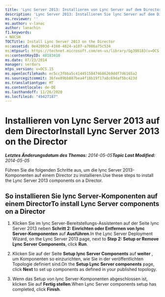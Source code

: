 ```yaml
---
title: 'Lync Server 2013: Installieren von Lync Server auf dem Director'
description: 'Lync Server 2013: Installieren Sie lync Server auf dem Director.'
ms.reviewer: ''
ms.author: v-lanac
author: lanachin
f1.keywords:
- NOCSH
TOCTitle: Install Lync Server 2013 on the Director
ms:assetid: 0e42803d-4160-4824-a107-a7086a75c534
ms:mtpsurl: https://technet.microsoft.com/en-us/library/Gg398183(v=OCS.15)
ms:contentKeyID: 48183410
ms.date: 07/23/2014
manager: serdars
mtps_version: v=OCS.15
ms.openlocfilehash: ec5cc3fbba5c41445158474686269ddf7d6165a2
ms.sourcegitcommit: 36fee89bb887bea4f18b19f17a8c69daf5bc423d
ms.translationtype: MT
ms.contentlocale: de-DE
ms.lasthandoff: 11/26/2020
ms.locfileid: "49427187"
---
```

# <a name="install-lync-server-2013-on-the-director"></a><span data-ttu-id="a501b-103">Installieren von Lync Server 2013 auf dem Director</span><span class="sxs-lookup"><span data-stu-id="a501b-103">Install Lync Server 2013 on the Director</span></span>

<div data-xmlns="http://www.w3.org/1999/xhtml">

<div class="topic" data-xmlns="http://www.w3.org/1999/xhtml" data-msxsl="urn:schemas-microsoft-com:xslt" data-cs="https://msdn.microsoft.com/">

<div data-asp="https://msdn2.microsoft.com/asp">



</div>

<div id="mainSection">

<div id="mainBody"><span data-ttu-id="a501b-104">

<span> </span></span><span class="sxs-lookup"><span data-stu-id="a501b-104">

<span> </span></span></span>

<span data-ttu-id="a501b-105">_**Letztes Änderungsdatum des Themas:** 2014-05-05_</span><span class="sxs-lookup"><span data-stu-id="a501b-105">_**Topic Last Modified:** 2014-05-05_</span></span>

<span data-ttu-id="a501b-106">Führen Sie die folgenden Schritte aus, um die lync Server 2013-Komponenten auf einem Director zu installieren.</span><span class="sxs-lookup"><span data-stu-id="a501b-106">Use these steps to install the Lync Server 2013 components on a Director.</span></span>

<div>

## <a name="to-install-lync-server-components-on-a-director"></a><span data-ttu-id="a501b-107">So installieren Sie lync Server-Komponenten auf einem Director</span><span class="sxs-lookup"><span data-stu-id="a501b-107">To install Lync Server components on a Director</span></span>

1.  <span data-ttu-id="a501b-108">Klicken Sie im lync Server-Bereitstellungs-Assistenten auf der Seite lync Server 2013 neben **Schritt 2: Einrichten oder Entfernen von lync Server-Komponenten** auf **Ausführen**.</span><span class="sxs-lookup"><span data-stu-id="a501b-108">In the Lync Server Deployment Wizard, on the Lync Server 2013 page, next to **Step 2: Setup or Remove Lync Server Components**, click **Run**.</span></span>

2.  <span data-ttu-id="a501b-109">Klicken Sie auf der Seite **Setup lync Server Components** auf **weiter** , um Komponenten so einzurichten, wie Sie in der veröffentlichten Topologie definiert sind.</span><span class="sxs-lookup"><span data-stu-id="a501b-109">On the **Setup Lync Server components** page, click **Next** to set up components as defined in your published topology.</span></span>

3.  <span data-ttu-id="a501b-110">Wenn das Setup von lync Server-Komponenten abgeschlossen ist, klicken Sie auf **Fertig stellen**.</span><span class="sxs-lookup"><span data-stu-id="a501b-110">When Lync Server components setup has completed, click **Finish**.</span></span>

<span data-ttu-id="a501b-111"></div>

</div>

<span> </span>

</div>

</div>

</span><span class="sxs-lookup"><span data-stu-id="a501b-111"></div>

</div>

<span> </span>

</div>

</div>

</span></span></div>

